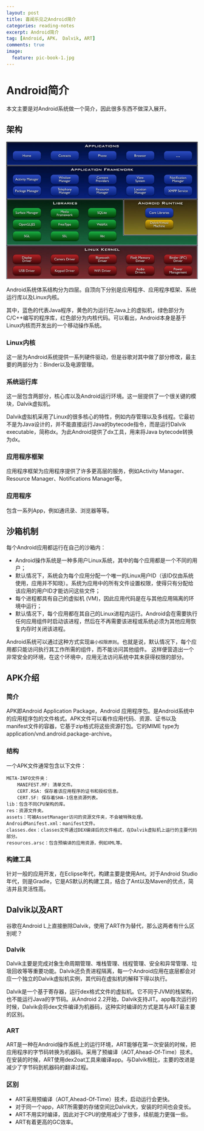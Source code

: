 ```yaml
---
layout: post
title: 喜闻乐见之Android简介
categories: reading-notes
excerpt: Android简介
tag: [Android, APK， Dalvik, ART]
comments: true
image:
  feature: pic-book-1.jpg
---
```


# Android简介

本文主要是对Android系统做一个简介，因此很多东西不做深入展开。

## 架构

![Android体系结构图](/images/android-system-architecture.jpg)

Android系统体系结构分为四层。自顶向下分别是应用程序、应用程序框架、系统运行库以及Linux内核。

其中，蓝色的代表Java程序，黄色的为运行在Java上的虚拟机，绿色部分为C/C++编写的程序库，红色部分为内核代码。可以看出，Android本身是基于Linux内核而开发出的一个移动操作系统。

### Linux内核

这一层为Android系统提供一系列硬件驱动，但是谷歌对其中做了部分修改，最主要的两部分为：Binder以及电源管理。

### 系统运行库

这一层包含两部分，核心库以及Android运行环境。这一层提供了一个很关键的模块，Dalvik虚拟机。

Dalvik虚拟机采用了Linux的很多核心的特性，例如内存管理以及多线程。它最初不是为Java设计的，并不能直接运行Java的bytecode指令，而是运行Dalvik executable，简称dx。为此Android提供了dx工具，用来将Java bytecode转换为dx。

### 应用程序框架

应用程序框架为应用程序提供了许多更高层的服务，例如Activity Manager、Resource Manager、Notifications Manager等。

### 应用程序

包含一系列App，例如通讯录、浏览器等等。

## 沙箱机制

每个Android应用都运行在自己的沙箱内：

* Android操作系统是一种多用户Linux系统，其中的每个应用都是一个不同的用户；
* 默认情况下，系统会为每个应用分配一个唯一的Linux用户ID（该ID仅由系统使用，应用并不知晓）。系统为应用中的所有文件设置权限，使得只有分配给该应用的用户ID才能访问这些文件；
* 每个进程都具有自己的虚拟机 (VM)，因此应用代码是在与其他应用隔离的环境中运行；
* 默认情况下，每个应用都在其自己的Linux进程内运行。Android会在需要执行任何应用组件时启动该进程，然后在不再需要该进程或系统必须为其他应用恢复内存时关闭该进程。

Android系统可以通过这种方式实现`最小权限原则`。也就是说，默认情况下，每个应用都只能访问执行其工作所需的组件，而不能访问其他组件。 这样便营造出一个非常安全的环境，在这个环境中，应用无法访问系统中其未获得权限的部分。

## APK介绍

### 简介

APK即Android Application Package，Android
应用程序包。是Android系统中的应用程序包的文件格式。APK文件可以看作应用代码、资源、证书以及manifest文件的容器，它基于zip格式将这些资源打包。它的MIME type为application/vnd.android.package-archive。

### 结构

一个APK文件通常包含以下文件：

```
META-INFO文件夹：
	MANIFEST.MF: 清单文件。
	CERT.RSA: 保存着该应用程序的证书和授权信息。
	CERT.SF: 保存着SHA-1信息资源列表。
lib：包含不同CPU架构的库。
res：资源文件夹。
assets：可被AssetManager访问的资源文件夹，不会被特殊处理。
AndroidManifest.xml：manifest文件。
classes.dex：classes文件通过DEX编译后的文件格式，在Dalvik虚拟机上运行的主要代码部分。
resources.arsc：包含预编译的应用资源，例如XML等。

```

### 构建工具

针对一般的应用开发，在Eclipse年代，构建主要是使用Ant。对于Android Studio年代，则是Gradle，它是AS默认的构建工具，结合了Ant以及Maven的优点，简洁并且灵活性高。

## Dalvik以及ART

谷歌在Android L上直接删除Dalvik，使用了ART作为替代，那么这两者有什么区别呢？

### Dalvik

Dalvik主要是完成对象生命周期管理、堆栈管理、线程管理、安全和异常管理、垃圾回收等等重要功能。Dalvik还负责进程隔离，每一个Android应用在底层都会对应一个独立的Dalvik虚拟机实例，其代码在虚拟机的解释下得以执行。

Dalvik是一个基于寄存器，运行dex格式文件的虚拟机。它不同于JVM的栈架构，也不能运行Java的字节码。从Android
2.2开始，Dalvik支持JIT。app每次运行的时候，Dalvik会将dex文件编译为机器码，这种实时编译的方式是其与ART最主要的区别。

### ART

ART是一种在Android操作系统上的运行环境，ART能够在第一次安装的时候，把应用程序的字节码转换为机器码。采用了预编译（AOT,Ahead-Of-Time）技术。在安装的时候，ART使用dex2oat工具来编译app。与Dalvik相比，主要的改进是减少了字节码到机器码的翻译过程。

### 区别

* ART采用预编译（AOT,Ahead-Of-Time）技术，启动运行会更快。
* 对于同一个app，ART所需要的存储空间比Dalvik大，安装的时间也会变长。
* ART不用实时编译，因此对于CPU的使用减少了很多，续航能力更强一些。
* ART有着更高的GC效率。

